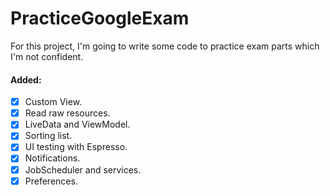 # PracticeGoogleExam

For this project, I'm going to write some code to practice exam parts which I'm not confident. 

#### Added:

- [x] Custom View.
- [x] Read raw resources.
- [x] LiveData and ViewModel.
- [x] Sorting list.
- [x] UI testing with Espresso.
- [x] Notifications.
- [x] JobScheduler and services.
- [x] Preferences.
